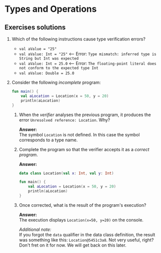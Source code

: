 # Types and Operations

## Exercises solutions
1. Which of the following instructions cause type verification errors?
   * `val aValue = "25"` 
   * `val aValue: Int = "25"` <-- Error: `Type mismatch: inferred type is String but Int was expected`
   * `val aValue: Int = 25.0` <-- Error: `The floating-point literal does not conform to the expected type Int`
   * `val aValue: Double = 25.0`
  
2. Consider the following _incomplete_ program:    
    ```kotlin
    fun main() {
        val aLocation = Location(x = 50, y = 20)
        println(aLocation)
    }
    ```
    1. When the _verifier_ analyses the previous program, it produces the error `Unresolved reference: Location`. Why?    

        __Answer:__    
        The symbol `Location` is not defined. In this case the symbol corresponds to a type name.

    2. Complete the program so that the verifier accepts it as a _correct program_.
        
        __Answer:__
        ```kotlin
        data class Location(val x: Int, val y: Int)

        fun main() {
            val aLocation = Location(x = 50, y = 20)
            println(aLocation)
        }
        ```
    3. Once corrected, what is the result of the program's execution?

        __Answer:__   
        The execution displays `Location(x=50, y=20)` on the console.

        _Additional note:_   
        If you forgot the `data` qualifier in the data class definition, the result was something like this: `Location@5451c3a8`. Not very useful, right? Don't fret on it for now. We will get back on this later. 

